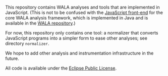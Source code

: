This repository contains WALA analyses and tools that are implemented in JavaScript.  (This is not to be confused with the [JavaScript front-end](http://wala.sourceforge.net/wiki/index.php/Getting_Started:JavaScript_frontend) for the core WALA analysis framework, which is implemented in Java and is available in the [WALA repository](https://github.com/wala/WALA).)

For now, this repository only contains one tool: a normalizer that converts JavaScript programs into a simpler form to ease other analyses; see directory `normalizer`.

We hope to add other analysis and instrumentation infrastructure in the future.

All code is available under the [Eclipse Public License](http://www.eclipse.org/legal/epl-v10.html).
 
